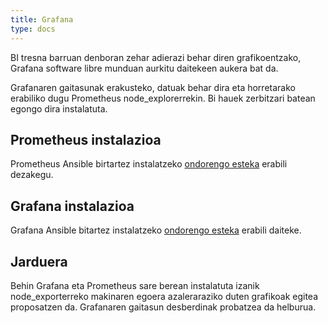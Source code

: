 ```yaml
---
title: Grafana
type: docs
---
```


BI tresna barruan denboran zehar adierazi behar diren grafikoentzako, Grafana software libre munduan aurkitu daitekeen aukera bat da.

Grafanaren gaitasunak erakusteko, datuak behar dira eta horretarako erabiliko dugu Prometheus node_explorerrekin. Bi hauek zerbitzari batean egongo dira instalatuta.

## Prometheus instalazioa
Prometheus Ansible birtartez instalatzeko [ondorengo esteka](https://github.com/azku/ansible_prometheus_node_exporter) erabili dezakegu.
## Grafana instalazioa
Grafana Ansible bitartez instalatzeko [ondorengo esteka](https://github.com/azku/ansible_grafana_metabase) erabili daiteke.
  
## Jarduera
Behin Grafana eta Prometheus sare berean instalatuta izanik node_exporterreko makinaren egoera azaleraraziko duten grafikoak egitea proposatzen da. Grafanaren gaitasun desberdinak probatzea da helburua.
